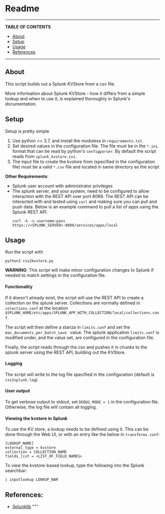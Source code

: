 # Readme

---

**TABLE OF CONTENTS**
- [About](#about)
- [Setup](#setup)
- [Usage](#usage)
- [References](#references)

---

## About

This script builds out a Splunk KVStore from a csv file. 

More information about Splunk KVStore - how it differs from a simple lookup and when to use it, is explained thoroughly in Splunk's documentation.

## Setup

Setup is pretty simple
1. Use python >= 3.7, and install the moduless in `requirements.txt`.
2. Set desired values in the configuration file. The file must be in the `*.ini`. format that can be read by python's `configparser`. By default the script reads from `splunk_kvstore.ini`.
3. The input file to create the kvstore from (specified in the configuration file) must be a valid `*.csv` file and located in same directory as the script


**Other Requirements**:
- Splunk user account with administrator privileges
- The splunk server, and your system, need to be configured to allow interaction with the REST API over port 8089. The REST API can be interacted with and tested using `curl` and making sure you can pull and push data. Below is an example command to pull a list of apps using the Splunk REST API.
  ```
  curl -k -u username:pass https://<SPLUNK_SERVER>:8089/services/apps/local
  ```

## Usage

Run the script with
```
python3 csv2kvstore.py
```

**WARNING**: This script will make minor configuration changes to Splunk if needed to match settings in the configuration file.

#### Functionality
If it doesn't already exist, the script will use the REST API to create a collection on the splunk server. Collections are normally defined in `colections.conf` at the location `$SPLUNK_HOME/etc/apps/SPLUNK_APP_WITH_COLLECTION/local/collections.conf`.

The script will then define a stanza in `limits.conf` and set the `max_documents_per_batch_save ` value. The splunk application `limits.conf` is modified under, and the value set, are configured in the configuration file.

Finally, the script reads through the csv and pushes it in chunks to the splunk server using the REST API, building out the KVStore.

#### Logging
The script will write to the log file specified in the configuration (default is `csv2splunk.log`).

#### User output
To get verbose output to stdout, set `DEBUG_MODE = 1` in the configuration file. Otherwise, the log file will contain all logging.

#### Viewing the kvstore in Splunk

To use the KV store, a lookup needs to be defined using it. This can be done through the Web UI, or with an entry like the below in  `transforms.conf`:
  ```
  [LOOKUP_NAME]
  external_type = kvstore
  collection = COLLECTION_NAME
  fields_list = <LIST_OF_FIELD_NAMES>
  ```
To view the kvstore-based lookup, type the following into the Splunk searchbar:
  ```
  | inputlookup LOOKUP_NAM
  ```

## References:
- [Splunklib](https://github.com/splunk/splunk-sdk-python/blob/master/examples/kvstore.py)
"""